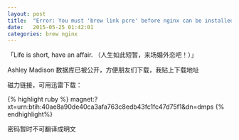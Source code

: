 ```yaml
---
layout: post
title:  "Error: You must 'brew link pcre' before nginx can be installed"
date:   2015-05-25 01:42:01
categories: brew nginx
---
```


「Life is short, have an affair. （人生如此短暂，来场婚外恋吧！）」

Ashley Madison 数据库已被公开，方便朋友们下载，我贴上下载地址

磁力链接，可用迅雷下载：

{% highlight ruby %}
magnet:?xt=urn:btih:40ae8a90de40ca3afa763c8edb43fc1fc47d75f1&dn=dmps
{% endhighlight%}

密码暂时不可翻译成明文


